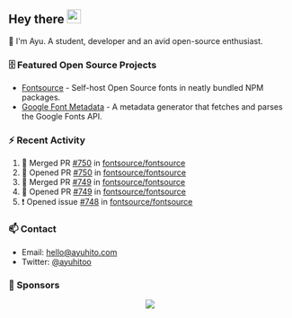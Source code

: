 ## Hey there <img src="https://media.giphy.com/media/hvRJCLFzcasrR4ia7z/giphy.gif" width="25" height="25">

📝 I'm Ayu. A student, developer and an avid open-source enthusiast.

### 🗄 Featured Open Source Projects

- [Fontsource](https://github.com/fontsource/fontsource) - Self-host Open Source fonts in neatly bundled NPM packages.
- [Google Font Metadata](https://github.com/fontsource/google-font-metadata) - A metadata generator that fetches and parses the Google Fonts API.

### ⚡ Recent Activity

<!--START_SECTION:activity-->

1. 🎉 Merged PR [#750](https://github.com/fontsource/fontsource/pull/750) in [fontsource/fontsource](https://github.com/fontsource/fontsource)
2. 💪 Opened PR [#750](https://github.com/fontsource/fontsource/pull/750) in [fontsource/fontsource](https://github.com/fontsource/fontsource)
3. 🎉 Merged PR [#749](https://github.com/fontsource/fontsource/pull/749) in [fontsource/fontsource](https://github.com/fontsource/fontsource)
4. 💪 Opened PR [#749](https://github.com/fontsource/fontsource/pull/749) in [fontsource/fontsource](https://github.com/fontsource/fontsource)
5. ❗ Opened issue [#748](https://github.com/fontsource/fontsource/issues/748) in [fontsource/fontsource](https://github.com/fontsource/fontsource)
<!--END_SECTION:activity-->

### 📫 Contact

- Email: hello@ayuhito.com
- Twitter: [@ayuhitoo](https://twitter.com/ayuhitoo)

### :sparkling_heart: Sponsors

<p align="center">
  <a href="https://cdn.jsdelivr.net/gh/ayuhito/ayuhito/sponsors.svg">
    <img src='https://cdn.jsdelivr.net/gh/ayuhito/ayuhito/sponsors.svg'/>
  </a>
</p>
